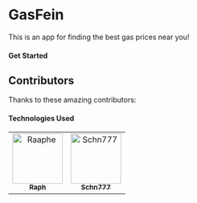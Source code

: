 # GasFein 

This is an app for finding the best gas prices near you!

#### Get Started

## Contributors

Thanks to these amazing contributors:

#### Technologies Used

<!-- readme: contributors -start --> 
<table>
<tr>
    <td align="center">
        <a href="https://github.com/Raaphe">
            <img src="https://avatars.githubusercontent.com/u/120033739?v=4" width="100;" alt="Raaphe"/>
            <br />
            <sub><b>Raph</b></sub>
        </a>
    </td>
    <td align="center">
        <a href="https://github.com/Schn777">
            <img src="https://avatars.githubusercontent.com/u/113941848?v=4" width="100;" alt="Schn777"/>
            <br />
            <sub><b>Schn777</b></sub>
        </a>
    </td></tr>
</table>
<!-- readme: contributors -end -->
